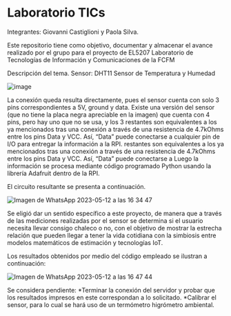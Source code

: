 # Laboratorio TICs

Integrantes: Giovanni Castiglioni y Paola Silva.

Este repositorio tiene como objetivo, documentar y almacenar el avance realizado por el grupo para el proyecto de EL5207 Laboratorio de Tecnologías de Información y Comunicaciones de la FCFM

Descripción del tema.
Sensor: DHT11 Sensor de Temperatura y Humedad

![image](https://github.com/Paito249/LaboratorioTICs/assets/90465211/e4b8a410-7198-466e-98e5-aa9a3dd2e03f)

La conexión queda resulta directamente, pues el sensor cuenta con solo 3 pins correspondientes 
a 5V, ground y data. Existe una versión del sensor (que no tiene la placa negra 
apreciable en la imagen) que cuenta con 4 pins, pero hay uno que no se usa, y los 3 
restantes son equivalentes a los ya mencionados tras una conexión a través de una resistencia de 4.7kOhms entre los pins Data y VCC. Así, “Data” puede conectarse a cualquier pin de I/O para entregar la información a la RPI.
restantes son equivalentes a los ya mencionados tras una conexión a través de una resistencia de 4.7kOhms entre los pins Data y VCC. Así, “Data” puede conectarse a 
Luego la información se procesa mediante código programado Python usando la librería Adafruit dentro de la RPI.

El circuito resultante se presenta a continuación.

![Imagen de WhatsApp 2023-05-12 a las 16 34 47](https://github.com/Paito249/LaboratorioTICs/assets/90465211/7ce8bd03-8a47-4fdc-9e77-6bae5d3907fa)


Se eligió dar un sentido específico a este proyecto, de manera que a través de las mediciones realizadas por el sensor se determina si el usuario necesita llevar consigo chaleco o no, con el objetivo de mostrar la estrecha relación que pueden llegar a tener la vida cotidiana con la simbiosis entre modelos matemáticos de estimación y tecnologías IoT.


Los resultados obtenidos por medio del código empleado se ilustran a continuación:

![Imagen de WhatsApp 2023-05-12 a las 16 47 44](https://github.com/Paito249/LaboratorioTICs/assets/90465211/18d1cad2-d434-429b-b0ab-39dab52f1146)


Se considera pendiente:
*Terminar la conexión del servidor y probar que los resultados impresos en este correspondan a lo solicitado.
*Calibrar el sensor, para lo cual se hará uso de un termómetro higrómetro ambiental.
